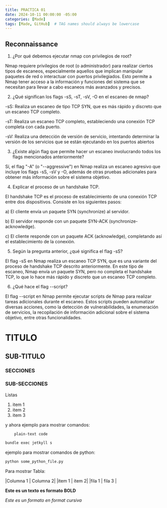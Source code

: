 ```yaml
---
title: PRACTICA 01
date: 2024-10-11 00:00:00 -05:00
categories: [Made]
tags: [Made, GitHub]  # TAG names should always be lowercase
---
```




## Reconnaissance

1. ¿Por qué debemos ejecutar nmap con privilegios de root?

Nmap requiere privilegios de root (o administrador) para realizar ciertos tipos de escaneos, especialmente aquellos que implican manipular paquetes de red o interactuar con puertos privilegiados. Esto permite a Nmap tener acceso a la información y funciones del sistema que se necesitan para llevar a cabo escaneos más avanzados y precisos.

2. ¿Qué significan los flags -sS, -sT, -sV, -O en el escaneo de nmap?

-sS: Realiza un escaneo de tipo TCP SYN, que es más rápido y discreto que un escaneo TCP completo.

-sT: Realiza un escaneo TCP completo, estableciendo una conexión TCP completa con cada puerto.

-sV: Realiza una detección de versión de servicio, intentando determinar la versión de los servicios que se están ejecutando en los puertos abiertos

3. ¿Existe algún flag que permite hacer un escaneo involucrando todos los flags mencionados anteriormente?

Sí, el flag "-A" (o "--aggressive") en Nmap realiza un escaneo agresivo que incluye los flags -sS, -sV y -O, además de otras pruebas adicionales para obtener más información sobre el sistema objetivo.

4. Explicar el proceso de un handshake TCP.

El handshake TCP es el proceso de establecimiento de una conexión TCP entre dos dispositivos. Consiste en los siguientes pasos:

a)	El cliente envía un paquete SYN (synchronize) al servidor.

b)	El servidor responde con un paquete SYN-ACK (synchronize-acknowledge).

c)	El cliente responde con un paquete ACK (acknowledge), completando así el establecimiento de la conexión.

5. Según la pregunta anterior, ¿qué significa el flag -sS?

El flag -sS en Nmap realiza un escaneo TCP SYN, que es una variante del proceso de handshake TCP descrito anteriormente. En este tipo de escaneo, Nmap envía un paquete SYN, pero no completa el handshake TCP, lo que lo hace más rápido y discreto que un escaneo TCP completo.

6. ¿Qué hace el flag --script?

El flag --script en Nmap permite ejecutar scripts de Nmap para realizar tareas adicionales durante el escaneo. Estos scripts pueden automatizar diversas acciones, como la detección de vulnerabilidades, la enumeración de servicios, la recopilación de información adicional sobre el sistema objetivo, entre otras funcionalidades.

# TITULO

## SUB-TITULO

### SECCIONES


### SUB-SECCIONES


Listas

1. item 1
2. item 2
3. item 3


y ahora ejemplo para mostrar comandos:

        plain-text code

```bash
bundle exec jetkyll s 
```

ejemplo para mostrar comandos de python:

```python
python some_python_file.py
```

Para mostrar Tabla:

|Columna 1 | Columna 2|
|item 1 | item 2|
|fila 1 | fila 3 |

**Este es un texto es formato BOLD**

*Este es un formato en format cursiva*